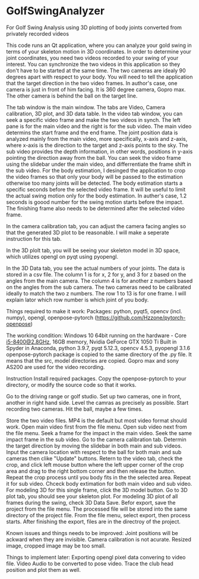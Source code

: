 # GolfSwingAnalyzer
For Golf Swing Analysis using 3D plotting of body joints converted from privately recorded videos

This code runs an Qt application, where you can analyze your gold swing in terms of your skeleton motion in 3D coordinates.
In order to determine your joint coordinates, you need two videos recorded to your swing of your interest. You can synchronize the two videos in this application so they don't have to be started at the same time.
The two cameras are idealy 90 degrees apart with respect to your body. You will need to tell the application that the target direction in the two video frames. In author's case, one camera is just in front of him facing. It is 360 degree camera, Gopro max. The other camera is behind the ball on the target line.

The tab window is the main window. The tabs are Video, Camera calibration, 3D plot, and 3D data table. 
In the video tab window, you can seek a specific video frame and make the two videos in synch. The left pane is for the main video and the right is for the sub video. The main video determins the start frame and the end frame. The joint position data is analyzed mainly from the main video, more specifically, x-axis and z-axis, where x-axis is the direction to the target and z-axis points to the sky. The sub video provides the depth information, in other words, positions in y-axis pointing the direction away from the ball. You can seek the video frame using the slidebar under the main video, and differrentiate the frame shift in the sub video. 
For the body estimation, I desinged the application to crop the video frames so that only your body will be passed to the estimation otherwise too many joints will be detected.
The body estimation starts a specific seconds before the selected video frame. It will be useful to limit the actual swing motion only for the body estimation. In auther's case, 1.2 seconds is goood number for the swing motion starts before the impact. The finishing frame also needs to be determined after the selected video frame.

In the camera calibration tab, you can adjust the camera facing angles so that the generated 3D plot to be reasonable. I will make a seperate instruction for this tab.

In the 3D plolt tab, you will be seeing your skeleton model in 3D space, which utilizes opengl on pyqt using pyopengl.

In the 3D Data tab, you see the actual numbers of your joints. The data is stored in a csv file. The column 1 is for x, 2 for y, and 3 for z based on the angles from the main camera. The column 4 is for another z numbers based on the angles from the sub camera. The two cameras need to be calibrated ideally to match the two z numbers. The row 1 to 13 is for one frame. I will explain lator which row number is which joint of you body.


Things required to make it work:
Packages: python, pyqt5, opencv (incl. numpy), opengl, openpose-pytorch (https://github.com/Hzzone/pytorch-openpose)

The working condition:
Windows 10 64bit running on the hardware - Core i5-8400@2.8GHz, 16GB memory, Nvidia GeForce GTX 1050 Ti
Built in Spyder in Anaconda, python 3.9.7, pyqt 5.12.3, opencv 4.5.3, pyopengl 3.1.6
openpose-pytorch package is copied to the same directory of the .py file. It means that the src, model directories are copied.
Gopro max and sony AS200 are used for the video recording.


Instruction
Install required packages. Copy the openpose-pytorch to your directory, or modify the source code so that it works.

Go to the driving range or golf studio.
Set up two cameras, one in front, another in right hand side. Level the camras as precisely as possible.
Start recording two cameras.
Hit the ball, maybe a few times.

Store the two video files. MP4 is the default but most video format should work.
Open main video first from the file menu.
Open sub video next from the file menu.
Seek a frame for the impact in the main video.
Seek the same impact frame in the sub video.
Go to the camera calibration tab.
Determin the target direction by moving the slidebar in both main and sub videos.
Input the camera location with respect to the ball for both main and sub cameras then clike "Update" buttons.
Retern to the video tab, check the crop, and click left mouse button where the left upper corner of the crop area and drag to the right bottom corner and then release the button.
Repeat the crop process until you body fits in the the selected area.
Repeat it for sub video.
Chceck body extimation for both main video and sub video.
For modeling 3D for this single frame, click the 3D model button.
Go to 3D plot tab, you should see your skeleton plot.
For modeling 3D plot of all frames during the swing, check 3D Data Save.
Befor export, save the project from the file menu. The processed file will be stored into the same directory of the project file.
From the file menu, select export, then process starts. After finishing the export, files are in the directroy of the project.


Known issues and things needs to be improved:
Joint positions will be ackward when they are invisible.
Camera calibration is not acurate.
Resized image, cropped image may be too small.

Things to implement later:
Exporting opengl pixel data convering to video file.
Video Audio to be converted to pose video.
Trace the club head position and plot them as well.
